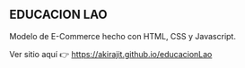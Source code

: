 ## EDUCACION LAO

Modelo de E-Commerce hecho con HTML, CSS y Javascript.

Ver sitio aquí 👉 https://akirajit.github.io/educacionLao

